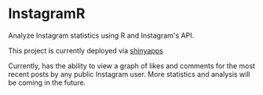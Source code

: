 InstagramR
=================

Analyze Instagram statistics using R and Instagram's API.

This project is currently deployed via [shinyapps](http://rees.shinyapps.io/IntagramR)

Currently, has the ability to view a graph of likes and comments for the most recent posts by any public Instagram user. More statistics and analysis will be coming in the future.
